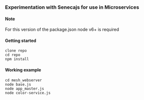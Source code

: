 ### Experimentation with Senecajs for use in Microservices ###

#### Note
For this version of the package.json node v6+ is required  

#### Getting started ####
```
clone repo  
cd repo  
npm install  
```
#### Working example  ####
```
cd mesh_webserver  
node base.js  
node app_master.js  
node color-service.js  
```
